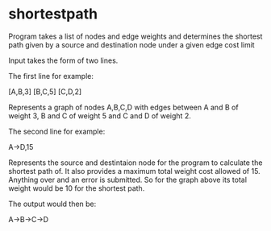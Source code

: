 # shortestpath
Program takes a list of nodes and edge weights and determines the shortest path given by a source and destination node under a given edge cost limit

Input takes the form of two lines.

The first line for example:

[A,B,3] [B,C,5] [C,D,2]

Represents a graph of nodes A,B,C,D with edges between A and B of weight 3, B and C of weight 5 and C and D of weight 2.

The second line for example:

A->D,15 

Represents the source and destintaion node for the program to calculate the shortest path of. It also provides a maximum total weight cost allowed of 15. Anything over and an error is submitted. So for the graph above its total weight would be 10 for the shortest path.

The output would then be:

A->B->C->D
